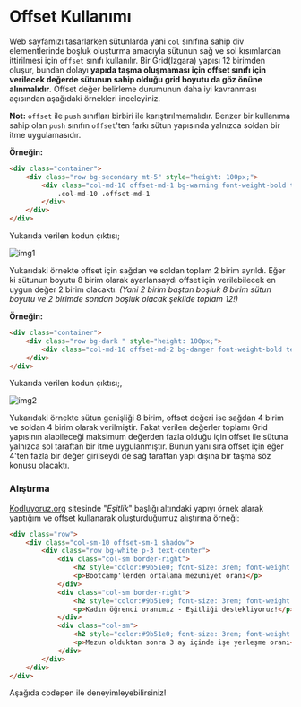 # Offset Kullanımı

Web sayfamızı tasarlarken sütunlarda yani `col` sınıfına sahip div elementlerinde boşluk oluşturma amacıyla sütunun sağ ve sol kısımlardan ittirilmesi için `offset` sınıfı kullanılır. Bir Grid(Izgara) yapısı 12 birimden oluşur, bundan dolayı **yapıda taşma oluşmaması için offset sınıfı için verilecek değerde sütunun sahip olduğu grid boyutu da göz önüne alınmalıdır**. Offset değer belirleme durumunun daha iyi kavranması açısından aşağıdaki örnekleri inceleyiniz. 

**Not:** `offset` ile `push` sınıfları birbiri ile karıştırılmamalıdır. Benzer bir kullanıma sahip olan `push` sınıfın `offset`'ten farkı sütun yapısında yalnızca soldan bir itme uygulamasıdır.

**Örneğin:**
```html
<div class="container">
    <div class="row bg-secondary mt-5" style="height: 100px;">
        <div class="col-md-10 offset-md-1 bg-warning font-weight-bold text-center pt-4" style="font-size: 20px;">
            .col-md-10 .offset-md-1
        </div>
    </div>
</div>
```

 Yukarıda verilen kodun çıktısı;

![img1](https://raw.githubusercontent.com/Kodluyoruz/taskforce/main/bootstrap/bootstrap-offset-kullanimi/figures/img1.JPG)

Yukarıdaki örnekte offset için sağdan ve soldan toplam 2 birim ayrıldı. Eğer ki sütunun boyutu 8 birim olarak ayarlansaydı offset için verilebilecek en uygun değer 2 birim olacaktı. *(Yani 2 birim baştan boşluk 8 birim sütun boyutu ve 2 birimde sondan boşluk olacak şekilde toplam 12!)*

**Örneğin:**

```html
<div class="container">
    <div class="row bg-dark " style="height: 100px;">
        <div class="col-md-10 offset-md-2 bg-danger font-weight-bold text-center pt-4">.col-md-10 .offset-md-2</div>
    </div>
</div>
```

Yukarıda verilen kodun çıktısı;,

![img2](https://raw.githubusercontent.com/Kodluyoruz/taskforce/main/bootstrap/bootstrap-offset-kullanimi/figures/img2.JPG)

Yukarıdaki örnekte sütun genişliği 8 birim, offset değeri ise sağdan 4 birim ve soldan 4 birim olarak verilmiştir. Fakat verilen değerler toplamı Grid yapısının alabileceği maksimum değerden fazla olduğu için offset ile sütuna yalnızca sol taraftan bir itme uygulanmıştır. Bunun yanı sıra offset için eğer 4'ten fazla bir değer girilseydi de sağ taraftan yapı dışına bir taşma söz konusu olacaktı.

### Alıştırma

[Kodluyoruz.org](https://www.kodluyoruz.org) sitesinde "_Eşitlik_" başlığı altındaki yapıyı örnek alarak yaptığım ve offset kullanarak oluşturduğumuz alıştırma örneği:

```html
<div class="row">
    <div class="col-sm-10 offset-sm-1 shadow">
        <div class="row bg-white p-3 text-center">
            <div class="col-sm border-right">
                <h2 style="color:#9b51e0; font-size: 3rem; font-weight: 800;">%80</h2>
                <p>Bootcamp'lerden ortalama mezuniyet oranı</p>
            </div>
            <div class="col-sm border-right">
                <h2 style="color:#9b51e0; font-size: 3rem; font-weight: 800;">%45</h2>
                <p>Kadın öğrenci oranımız - Eşitliği destekliyoruz!</p>
            </div>
            <div class="col-sm">
                <h2 style="color:#9b51e0; font-size: 3rem; font-weight: 800;">%60</h2>
                <p>Mezun olduktan sonra 3 ay içinde işe yerleşme oranı</p>
            </div>
        </div>
    </div>
</div>
```

Aşağıda codepen ile deneyimleyebilirsiniz!
